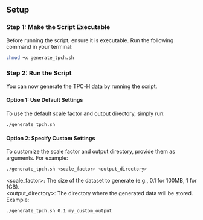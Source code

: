 ## Setup

### Step 1: Make the Script Executable
Before running the script, ensure it is executable. Run the following command in your terminal:

```bash
chmod +x generate_tpch.sh
```
### Step 2: Run the Script
You can now generate the TPC-H data by running the script.
#### Option 1: Use Default Settings
To use the default scale factor and output directory, simply run:
```bash
./generate_tpch.sh
```
#### Option 2: Specify Custom Settings
To customize the scale factor and output directory, provide them as arguments. For example:
```bash
./generate_tpch.sh <scale_factor> <output_directory>
```
<scale_factor>: The size of the dataset to generate (e.g., 0.1 for 100MB, 1 for 1GB).
<br><output_directory>: The directory where the generated data will be stored.
<br>Example:

```bash
./generate_tpch.sh 0.1 my_custom_output
```